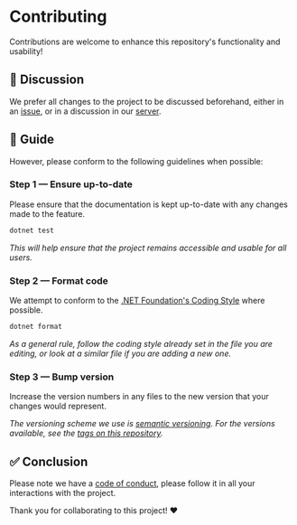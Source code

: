 # Contributing

Contributions are welcome to enhance this repository's functionality and usability!

## 💬 Discussion

We prefer all changes to the project to be discussed beforehand, either in an [issue](https://github.com/zobweyt/Giveaways/issues/new), or in a discussion in our [server](https://dsc.gg/zobweyt).

## 🚀 Guide

However, please conform to the following guidelines when possible:

### Step 1 — Ensure up-to-date

Please ensure that the documentation is kept up-to-date with any changes made to the feature.

```sh
dotnet test
```

*This will help ensure that the project remains accessible and usable for all users.*

### Step 2 — Format code

We attempt to conform to the [.NET Foundation's Coding Style](https://github.com/dotnet/corefx/blob/master/Documentation/coding-guidelines/coding-style.md)
where possible.

```sh
dotnet format
```

*As a general rule, follow the coding style already set in the file you are editing, or look at a similar file if you are adding a new one.*

### Step 3 — Bump version

Increase the version numbers in any files to the new version that your changes would represent.

*The versioning scheme we use is [semantic versioning](http://semver.org/). For the versions available, see the [tags on this repository](https://github.com/zobweyt/Giveaways/tags).*

## ✅ Conclusion

Please note we have a [code of conduct](CODE_OF_CONDUCT.md), please follow it in all your interactions with the project.

Thank you for collaborating to this project! ❤️
